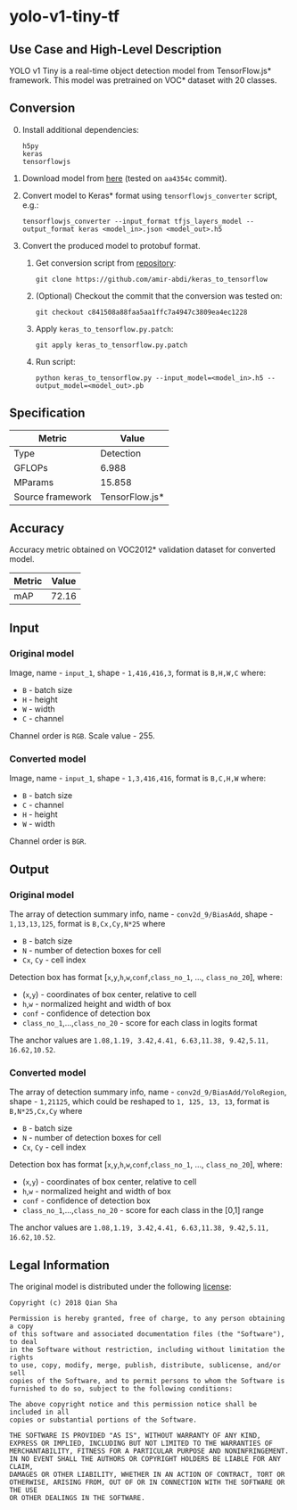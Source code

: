 # yolo-v1-tiny-tf

## Use Case and High-Level Description

YOLO v1 Tiny is a real-time object detection model from TensorFlow.js\* framework. This model was pretrained on VOC\* dataset with 20 classes.

## Conversion

0. Install additional dependencies:
    ```
    h5py
    keras
    tensorflowjs
    ```
1. Download model from [here](https://github.com/shaqian/tfjs-yolo-demo/tree/master/dist/model/v1tiny) (tested on `aa4354c` commit).
2. Convert model to Keras\* format using `tensorflowjs_converter` script, e.g.:
    ```
    tensorflowjs_converter --input_format tfjs_layers_model --output_format keras <model_in>.json <model_out>.h5
    ```
3. Convert the produced model to protobuf format.

    1. Get conversion script from [repository](https://github.com/amir-abdi/keras_to_tensorflow):
        ```buildoutcfg
        git clone https://github.com/amir-abdi/keras_to_tensorflow
        ```
    1. (Optional) Checkout the commit that the conversion was tested on:
        ```
        git checkout c841508a88faa5aa1ffc7a4947c3809ea4ec1228
        ```
    1. Apply `keras_to_tensorflow.py.patch`:
        ```
        git apply keras_to_tensorflow.py.patch
        ```
    1. Run script:
        ```
        python keras_to_tensorflow.py --input_model=<model_in>.h5 --output_model=<model_out>.pb
        ```


## Specification

| Metric            | Value         |
|-------------------|---------------|
| Type              | Detection     |
| GFLOPs            | 6.988         |
| MParams           | 15.858        |
| Source framework  | TensorFlow.js\*  |

## Accuracy

Accuracy metric obtained on VOC2012\* validation dataset for converted model.

| Metric | Value |
| ------ | ------|
| mAP    | 72.16 |

## Input

### Original model

Image, name - `input_1`, shape - `1,416,416,3`, format is `B,H,W,C` where:

- `B` - batch size
- `H` - height
- `W` - width
- `C` - channel

Channel order is `RGB`.
Scale value - 255.

### Converted model

Image, name - `input_1`, shape - `1,3,416,416`, format is `B,C,H,W` where:

- `B` - batch size
- `C` - channel
- `H` - height
- `W` - width

Channel order is `BGR`.

## Output

### Original model

The array of detection summary info, name - `conv2d_9/BiasAdd`,  shape - `1,13,13,125`, format is `B,Cx,Cy,N*25` where
- `B` - batch size
- `N` - number of detection boxes for cell
- `Cx`, `Cy` - cell index

Detection box has format [`x`,`y`,`h`,`w`,`conf`,`class_no_1`, ..., `class_no_20`], where:
- (`x`,`y`) - coordinates of box center, relative to cell
- `h`,`w` - normalized height and width of box
- `conf` - confidence of detection box
- `class_no_1`,...,`class_no_20` - score for each class in logits format

The anchor values are `1.08,1.19, 3.42,4.41, 6.63,11.38, 9.42,5.11, 16.62,10.52`.

### Converted model

The array of detection summary info, name - `conv2d_9/BiasAdd/YoloRegion`,  shape - `1,21125`, which could be reshaped to `1, 125, 13, 13`, format is `B,N*25,Cx,Cy` where
- `B` - batch size
- `N` - number of detection boxes for cell
- `Cx`, `Cy` - cell index

Detection box has format [`x`,`y`,`h`,`w`,`conf`,`class_no_1`, ..., `class_no_20`], where:
- (`x`,`y`) - coordinates of box center, relative to cell
- `h`,`w` - normalized height and width of box
- `conf` - confidence of detection box
- `class_no_1`,...,`class_no_20` - score for each class in the [0,1] range

The anchor values are `1.08,1.19, 3.42,4.41, 6.63,11.38, 9.42,5.11, 16.62,10.52`.

## Legal Information

The original model is distributed under the following
[license](https://raw.githubusercontent.com/shaqian/tfjs-yolo/master/LICENSE):

```
Copyright (c) 2018 Qian Sha

Permission is hereby granted, free of charge, to any person obtaining a copy
of this software and associated documentation files (the "Software"), to deal
in the Software without restriction, including without limitation the rights
to use, copy, modify, merge, publish, distribute, sublicense, and/or sell
copies of the Software, and to permit persons to whom the Software is
furnished to do so, subject to the following conditions:

The above copyright notice and this permission notice shall be included in all
copies or substantial portions of the Software.

THE SOFTWARE IS PROVIDED "AS IS", WITHOUT WARRANTY OF ANY KIND,
EXPRESS OR IMPLIED, INCLUDING BUT NOT LIMITED TO THE WARRANTIES OF
MERCHANTABILITY, FITNESS FOR A PARTICULAR PURPOSE AND NONINFRINGEMENT.
IN NO EVENT SHALL THE AUTHORS OR COPYRIGHT HOLDERS BE LIABLE FOR ANY CLAIM,
DAMAGES OR OTHER LIABILITY, WHETHER IN AN ACTION OF CONTRACT, TORT OR
OTHERWISE, ARISING FROM, OUT OF OR IN CONNECTION WITH THE SOFTWARE OR THE USE
OR OTHER DEALINGS IN THE SOFTWARE.
```
